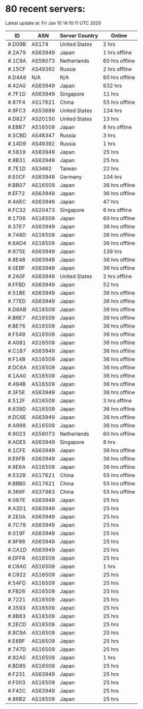 # 80 recent servers:

Latest update at: Fri Jan 10 14:10:11 UTC 2020

| ID | ASN | Server Country | Online |
| -- | --- | -------------- | ------ |
| #.D09B | AS174 | United States | 2 hrs |
| #.2A79 | AS63949 | Japan | 1 hrs offline |
| #.1C9A | AS58073 | Netherlands | 60 hrs offline |
| #.15CF | AS49392 | Russia | 2 hrs offline |
| #.D4A8 | N/A | N/A | 60 hrs offline |
| #.42A0 | AS63949 | Japan | 632 hrs |
| #.7F1D | AS63949 | Singapore | 11 hrs |
| #.87F4 | AS17621 | China | 55 hrs offline |
| #.9FC3 | AS53889 | United States | 134 hrs |
| #.D827 | AS20150 | United States | 13 hrs |
| #.EBB7 | AS16509 | Japan | 8 hrs offline |
| #.5CBD | AS48347 | Russia | 3 hrs |
| #.14D9 | AS49392 | Russia | 1 hrs |
| #.5819 | AS63949 | Japan | 25 hrs |
| #.8B31 | AS63949 | Japan | 25 hrs |
| #.7E1D | AS3462 | Taiwan | 22 hrs |
| #.E0CF | AS63949 | Germany | 104 hrs |
| #.BB07 | AS16509 | Japan | 36 hrs offline |
| #.EF72 | AS63949 | Japan | 36 hrs offline |
| #.4AEC | AS63949 | Japan | 47 hrs |
| #.FC32 | AS20473 | Singapore | 6 hrs offline |
| #.1706 | AS16509 | Japan | 60 hrs offline |
| #.37E7 | AS63949 | Japan | 36 hrs offline |
| #.748D | AS16509 | Japan | 36 hrs offline |
| #.6AD4 | AS16509 | Japan | 36 hrs offline |
| #.975E | AS63949 | Japan | 139 hrs |
| #.8E48 | AS63949 | Japan | 36 hrs offline |
| #.0EBF | AS63949 | Japan | 36 hrs offline |
| #.2A0F | AS63949 | United States | 2 hrs offline |
| #.FFBD | AS63949 | Japan | 52 hrs |
| #.51BE | AS63949 | Japan | 36 hrs offline |
| #.77ED | AS63949 | Japan | 36 hrs offline |
| #.D8AB | AS16509 | Japan | 36 hrs offline |
| #.B6E7 | AS16509 | Japan | 36 hrs offline |
| #.BE76 | AS16509 | Japan | 36 hrs offline |
| #.F549 | AS16509 | Japan | 36 hrs offline |
| #.A081 | AS16509 | Japan | 36 hrs offline |
| #.C1B7 | AS63949 | Japan | 36 hrs offline |
| #.F14B | AS16509 | Japan | 36 hrs offline |
| #.DC6A | AS16509 | Japan | 36 hrs offline |
| #.1AA0 | AS16509 | Japan | 36 hrs offline |
| #.494B | AS16509 | Japan | 36 hrs offline |
| #.3F5E | AS63949 | Japan | 36 hrs offline |
| #.512F | AS16509 | Japan | 3 hrs offline |
| #.639D | AS16509 | Japan | 36 hrs offline |
| #.DC6E | AS63949 | Japan | 36 hrs offline |
| #.A998 | AS16509 | Japan | 36 hrs offline |
| #.9023 | AS58073 | Netherlands | 60 hrs offline |
| #.ADE5 | AS63949 | Singapore | 8 hrs |
| #.1CFE | AS63949 | Japan | 36 hrs offline |
| #.E9FB | AS63949 | Japan | 36 hrs offline |
| #.9E6A | AS16509 | Japan | 36 hrs offline |
| #.532B | AS17621 | China | 55 hrs offline |
| #.BBB0 | AS17621 | China | 55 hrs offline |
| #.366F | AS37963 | China | 55 hrs offline |
| #.097E | AS63949 | Japan | 25 hrs |
| #.A2D1 | AS63949 | Japan | 25 hrs |
| #.2E0A | AS63949 | Japan | 25 hrs |
| #.7C78 | AS63949 | Japan | 25 hrs |
| #.019F | AS63949 | Japan | 25 hrs |
| #.9F86 | AS63949 | Japan | 25 hrs |
| #.CA1D | AS63949 | Japan | 25 hrs |
| #.DFF8 | AS16509 | Japan | 25 hrs |
| #.C6A0 | AS16509 | Japan | 1 hrs |
| #.C922 | AS16509 | Japan | 25 hrs |
| #.54FD | AS16509 | Japan | 25 hrs |
| #.FB26 | AS16509 | Japan | 25 hrs |
| #.7221 | AS16509 | Japan | 25 hrs |
| #.3593 | AS16509 | Japan | 25 hrs |
| #.8B83 | AS16509 | Japan | 25 hrs |
| #.2ECD | AS16509 | Japan | 25 hrs |
| #.8C9A | AS16509 | Japan | 25 hrs |
| #.E8BF | AS16509 | Japan | 25 hrs |
| #.747D | AS16509 | Japan | 25 hrs |
| #.92A0 | AS16509 | Japan | 1 hrs |
| #.BD85 | AS16509 | Japan | 25 hrs |
| #.F231 | AS63949 | Japan | 25 hrs |
| #.F003 | AS16509 | Japan | 25 hrs |
| #.F42C | AS63949 | Japan | 25 hrs |
| #.86B2 | AS16509 | Japan | 25 hrs |

